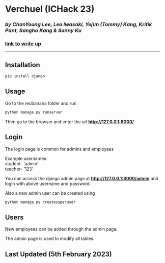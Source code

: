 # Verchuel (ICHack 23)
### *by ChanYoung Lee, Leo Iwasaki, Yejun (Tommy) Kang, Kritik Pant, Sangho Kang & Sonny Ku*


### [link to write up](./writeup.md)
---


## Installation 
```bash
pip install django
```

## Usage
Go to the redbanana folder and run
```bash
python manage.py runserver
```
Then go to the browser and enter the url **http://127.0.0.1:8000/**

## Login

The login page is common for admins and employees

Example usernames:  
student- 'admin'  
teacher- '123'  

You can access the django admin page at **http://127.0.0.1:8000/admin** and login with above username and password.

Also a new admin user can be created using

```bash
python manage.py createsuperuser
```

## Users

New employees can be added through the admin page. 

The admin page is used to modify all tables.

## Last Updated (5th February 2023)

